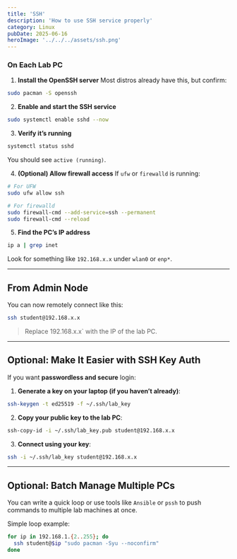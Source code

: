 ```yaml
---
title: 'SSH'
description: 'How to use SSH service properly'
category: Linux
pubDate: 2025-06-16
heroImage: '../../../assets/ssh.png'
---
```


### On Each Lab PC

1. **Install the OpenSSH server**
   Most distros already have this, but confirm:

```bash
sudo pacman -S openssh
```

2. **Enable and start the SSH service**

```bash
sudo systemctl enable sshd --now
```

3. **Verify it’s running**

```bash
systemctl status sshd
```

You should see `active (running)`.

4. **(Optional) Allow firewall access**
   If `ufw` or `firewalld` is running:

```bash
# For UFW
sudo ufw allow ssh

# For firewalld
sudo firewall-cmd --add-service=ssh --permanent
sudo firewall-cmd --reload
```

5. **Find the PC’s IP address**

```bash
ip a | grep inet
```

Look for something like `192.168.x.x` under `wlan0` or `enp*`.

---

## From Admin Node

You can now remotely connect like this:

```bash
ssh student@192.168.x.x
```

> Replace 192.168.x.x` with the IP of the lab PC.

---

## Optional: Make It Easier with SSH Key Auth

If you want **passwordless and secure** login:

1. **Generate a key on your laptop (if you haven’t already)**:

```bash
ssh-keygen -t ed25519 -f ~/.ssh/lab_key
```

2. **Copy your public key to the lab PC**:

```bash
ssh-copy-id -i ~/.ssh/lab_key.pub student@192.168.x.x
```

3. **Connect using your key**:

```bash
ssh -i ~/.ssh/lab_key student@192.168.x.x
```

---

## Optional: Batch Manage Multiple PCs

You can write a quick loop or use tools like `Ansible` or `pssh` to push commands to multiple lab machines at once.

Simple loop example:

```bash
for ip in 192.168.1.{2..255}; do
  ssh student@$ip "sudo pacman -Syu --noconfirm"
done
```
